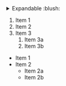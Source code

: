 
<details><summary>Expandable :blush:</summary>
<p>

#### yes, even hidden code blocks!

```python
print("hello world!")
```

</p>
</details>

1. Item 1
2. Item 2
3. Item 3
   1. Item 3a
   2. Item 3b


* Item 1
* Item 2
  * Item 2a
  * Item 2b